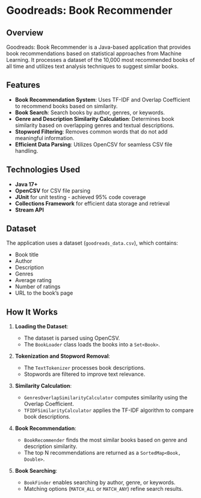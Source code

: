 # Goodreads: Book Recommender

## Overview
Goodreads: Book Recommender is a Java-based application that provides book recommendations based on statistical approaches from Machine Learning. It processes a dataset of the 10,000 most recommended books of all time and utilizes text analysis techniques to suggest similar books.

## Features
- **Book Recommendation System**: Uses TF-IDF and Overlap Coefficient to recommend books based on similarity.
- **Book Search**: Search books by author, genres, or keywords.
- **Genre and Description Similarity Calculation**: Determines book similarity based on overlapping genres and textual descriptions.
- **Stopword Filtering**: Removes common words that do not add meaningful information.
- **Efficient Data Parsing**: Utilizes OpenCSV for seamless CSV file handling.

## Technologies Used
- **Java 17+**
- **OpenCSV** for CSV file parsing
- **JUnit** for unit testing - achieved 95% code coverage
- **Collections Framework** for efficient data storage and retrieval
- **Stream API**

## Dataset
The application uses a dataset (`goodreads_data.csv`), which contains:
- Book title
- Author
- Description
- Genres
- Average rating
- Number of ratings
- URL to the book’s page

## How It Works
1. **Loading the Dataset**:  
   - The dataset is parsed using OpenCSV.
   - The `BookLoader` class loads the books into a `Set<Book>`.

2. **Tokenization and Stopword Removal**:  
   - The `TextTokenizer` processes book descriptions.
   - Stopwords are filtered to improve text relevance.

3. **Similarity Calculation**:  
   - `GenresOverlapSimilarityCalculator` computes similarity using the Overlap Coefficient.
   - `TFIDFSimilarityCalculator` applies the TF-IDF algorithm to compare book descriptions.

4. **Book Recommendation**:  
   - `BookRecommender` finds the most similar books based on genre and description similarity.
   - The top N recommendations are returned as a `SortedMap<Book, Double>`.

5. **Book Searching**:  
   - `BookFinder` enables searching by author, genre, or keywords.
   - Matching options (`MATCH_ALL` or `MATCH_ANY`) refine search results.
